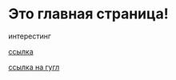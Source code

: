 # Это главная страница!

интерестинг

[ссылка](/pages/test.html)

[ссылка на гугл](https://google.com)